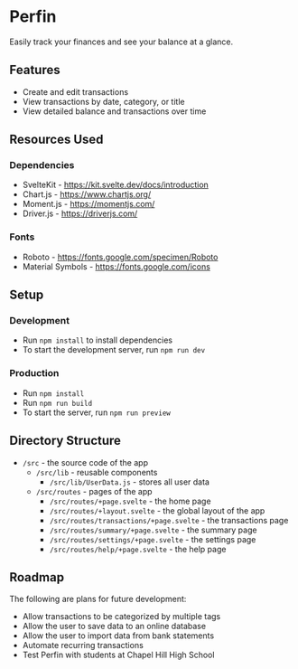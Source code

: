 # Perfin
Easily track your finances and see your balance at a glance.

## Features
- Create and edit transactions
- View transactions by date, category, or title
- View detailed balance and transactions over time

## Resources Used

### Dependencies
- SvelteKit - https://kit.svelte.dev/docs/introduction
- Chart.js - https://www.chartjs.org/
- Moment.js - https://momentjs.com/
- Driver.js - https://driverjs.com/

### Fonts
- Roboto - https://fonts.google.com/specimen/Roboto
- Material Symbols - https://fonts.google.com/icons

## Setup

### Development
- Run `npm install` to install dependencies
- To start the development server, run `npm run dev`

### Production
- Run `npm install`
- Run `npm run build`
- To start the server, run `npm run preview`

## Directory Structure
- `/src` - the source code of the app
  - `/src/lib` - reusable components
    - `/src/lib/UserData.js` - stores all user data
  - `/src/routes` - pages of the app
    - `/src/routes/+page.svelte` - the home page
    - `/src/routes/+layout.svelte` - the global layout of the app
    - `/src/routes/transactions/+page.svelte` - the transactions page
    - `/src/routes/summary/+page.svelte` - the summary page
    - `/src/routes/settings/+page.svelte` - the settings page
    - `/src/routes/help/+page.svelte` - the help page

## Roadmap
The following are plans for future development:
- Allow transactions to be categorized by multiple tags
- Allow the user to save data to an online database
- Allow the user to import data from bank statements
- Automate recurring transactions
- Test Perfin with students at Chapel Hill High School